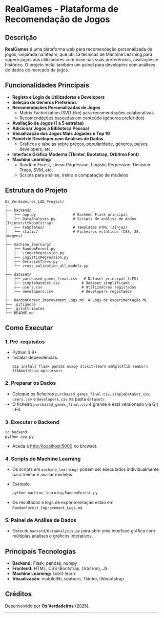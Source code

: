 # RealGames - Plataforma de Recomendação de Jogos

## Descrição

**RealGames** é uma plataforma web para recomendação personalizada de jogos, inspirada na Steam, que utiliza técnicas de Machine Learning para sugerir jogos aos utilizadores com base nas suas preferências, avaliações e histórico. O projeto inclui também um painel para developers com análises de dados do mercado de jogos.

## Funcionalidades Principais

- **Registo e Login de Utilizadores e Developers**
- **Seleção de Géneros Preferidos**
- **Recomendações Personalizadas de Jogos**
  - Matrix Factorization (SVD-like) para recomendações colaborativas
  - Recomendações baseadas em conteúdo (géneros preferidos)
- **Avaliação de Jogos (1 a 5 estrelas)**
- **Adicionar Jogos à Biblioteca Pessoal**
- **Visualização dos Jogos Mais Jogados e Top 10**
- **Painel de Developer com Análises de Dados**
  - Gráficos e tabelas sobre preços, popularidade, géneros, países, developers, etc.
- **Interface Gráfica Moderna (Tkinter, Bootstrap, Orbitron Font)**
- **Machine Learning:**
  - Random Forest, Linear Regression, Logistic Regression, Decision Trees, SVM, etc.
  - Scripts para análise, treino e comparação de modelos

## Estrutura do Projeto

```
Os_Verdadeiros_LAD_Project/
│
├── backend/
│   ├── app.py                 # Backend Flask principal
│   ├── DataAnalysis.py        # Scripts de análise de dados (Tkinter/ttkbootstrap)
│   ├── templates/             # Templates HTML (Jinja2)
│   └── static/                # Ficheiros estáticos (CSS, JS, imagens)
│
├── machine_learning/
│   ├── RandomForest.py
│   ├── LinearRegression.py
│   ├── LogisticRegression.py
│   ├── DecisionTrees.py
│   └── cross_validation_all_models.py
│
├── dataset/
│   ├── purchased_games_final.csv   # Dataset principal (LFS)
│   ├── simpleDataSet.csv          # Dataset simplificado
│   ├── users.csv                  # Utilizadores registados
│   └── developers.csv             # Developers registados
│
├── RandomForest_Improvement_Logs.md  # Logs de experimentação ML
├── .gitignore
├── .gitattributes
└── README.md
```

## Como Executar

### 1. Pré-requisitos

- Python 3.8+
- Instalar dependências:
  ```
  pip install flask pandas numpy scikit-learn matplotlib seaborn ttkbootstrap mplcursors
  ```

### 2. Preparar os Dados

- Coloque os ficheiros `purchased_games_final.csv`, `simpleDataSet.csv`, `users.csv` e `developers.csv` na pasta `dataset/`.
- O ficheiro `purchased_games_final.csv` é grande e está versionado via Git LFS.

### 3. Executar o Backend

```bash
cd backend
python app.py
```

- Aceda a [http://localhost:5000](http://localhost:5000) no browser.

### 4. Scripts de Machine Learning

- Os scripts em `machine_learning/` podem ser executados individualmente para treinar e avaliar modelos.
- Exemplo:
  ```bash
  python machine_learning/RandomForest.py
  ```

- Os resultados e logs de experimentação estão em `RandomForest_Improvement_Logs.md`.

### 5. Painel de Análise de Dados

- Execute `backend/DataAnalysis.py` para abrir uma interface gráfica com múltiplas análises e gráficos interativos.

## Principais Tecnologias

- **Backend:** Flask, pandas, numpy
- **Frontend:** HTML, CSS (Bootstrap, Orbitron), JS
- **Machine Learning:** scikit-learn
- **Visualização:** matplotlib, seaborn, Tkinter, ttkbootstrap

## Créditos

Desenvolvido por **Os Verdadeiros** (2025).

---
